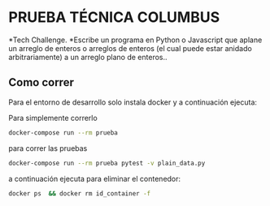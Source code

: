 # PRUEBA TÉCNICA COLUMBUS

*Tech Challenge.
*Escribe un programa en Python o Javascript que aplane un arreglo de enteros o arreglos de enteros (el cual puede estar anidado arbitrariamente) a un arreglo plano de enteros..

## Como correr

Para el entorno de desarrollo solo instala docker y a continuación ejecuta:

Para simplemente correrlo

```bash
docker-compose run --rm prueba
```

para correr las pruebas

```bash
docker-compose run --rm prueba pytest -v plain_data.py
```

a continuación ejecuta para eliminar el contenedor:

```bash
docker ps  && docker rm id_container -f
```
